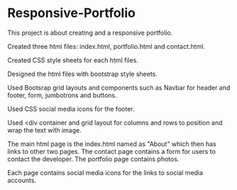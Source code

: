 # Responsive-Portfolio
This project is about creating and a responsive portfolio.

Created three html files: index.html, portfolio.html and contact.html.

Created CSS style sheets for each html files.

Designed the html files with bootstrap style sheets.

Used Bootsrap grid layouts and components such as Navbar for header and footer, form, jumbotrons and buttons.

Used CSS social media icons for the footer.

Used <div container and grid layout for columns and rows to position and wrap the text with image.

The main html page is the index.html named as "About" which then has links to other two pages. The contact page contains a form for users to contact the developer. The portfolio page contains photos.

Each page contains social media icons for the links to social media accounts.




